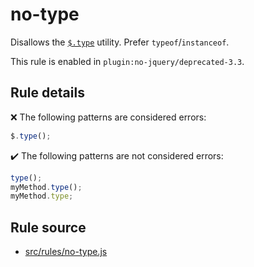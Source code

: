# no-type

Disallows the [`$.type`](https://api.jquery.com/jQuery.type/) utility. Prefer `typeof`/`instanceof`.

This rule is enabled in `plugin:no-jquery/deprecated-3.3`.

## Rule details

❌ The following patterns are considered errors:
```js
$.type();
```

✔️ The following patterns are not considered errors:
```js
type();
myMethod.type();
myMethod.type;
```
## Rule source

* [src/rules/no-type.js](/src/rules/no-type.js)
